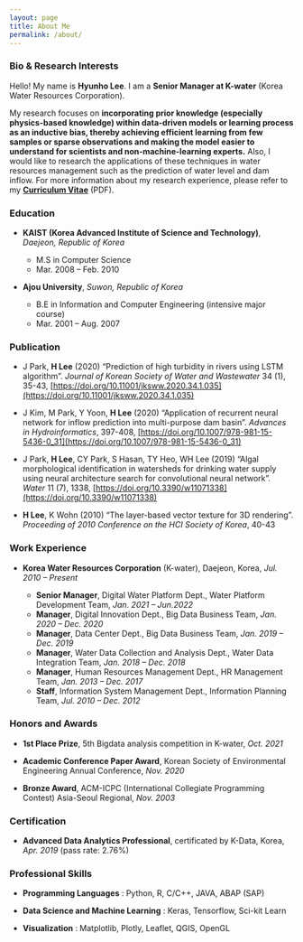 ```yaml
---
layout: page
title: About Me
permalink: /about/
---
```


### Bio & Research Interests
Hello! My name is **Hyunho Lee**. I am a **Senior Manager at K-water** (Korea Water Resources Corporation).
<!-- first-year PhD student in Computer Science at the University of Minnesota and a member of Knowledge Computing Lab, advised by Prof. Yao-Yi Chiang. -->

My research focuses on **incorporating prior knowledge (especially physics-based knowledge) within data-driven models or learning process as an inductive bias, thereby achieving efficient learning from few samples or sparse observations and making the model easier to understand for scientists and non-machine-learning experts.** Also, I would like to research the applications of these techniques in water resources management such as the prediction of water level and dam inflow. For more information about my research experience, please refer to my **[Curriculum Vitae](https://hyunholee26.github.io/assets/files/cv_lhh_Feb_2022.pdf)** (PDF).


### Education

 - **KAIST (Korea Advanced Institute of Science and Technology)**, *Daejeon, Republic of Korea*
   - M.S in Computer Science
   - Mar. 2008 – Feb. 2010
   
 - **Ajou University**, *Suwon, Republic of Korea*
   - B.E in Information and Computer Engineering (intensive major course)
   - Mar. 2001 – Aug. 2007 


### Publication

 - J Park, **H Lee** (2020) “Prediction of high turbidity in rivers using LSTM algorithm”. *Journal of Korean Society of Water and Wastewater* 34 (1), 35-43, [https://doi.org/10.11001/jksww.2020.34.1.035](https://doi.org/10.11001/jksww.2020.34.1.035)
 
 - J Kim, M Park, Y Yoon, **H Lee** (2020) “Application of recurrent neural network for inflow prediction into multi-purpose dam basin”. *Advances in Hydroinformatics*, 397-408, [https://doi.org/10.1007/978-981-15-5436-0_31](https://doi.org/10.1007/978-981-15-5436-0_31)
 
 - J Park, **H Lee**, CY Park, S Hasan, TY Heo, WH Lee (2019) “Algal morphological identification in watersheds for drinking water supply using neural architecture search for convolutional neural network”. *Water* 11 (7), 1338, [https://doi.org/10.3390/w11071338](https://doi.org/10.3390/w11071338)
 
 - **H Lee**, K Wohn (2010) “The layer-based vector texture for 3D rendering”. *Proceeding of 2010 Conference on the HCI Society of Korea*, 40-43


### Work Experience
 - **Korea Water Resources Corporation** (K-water), Daejeon, Korea, *Jul. 2010 – Present*
 
   - **Senior Manager**, Digital Water Platform Dept., Water Platform Development Team, *Jan. 2021 – Jun.2022*
   - **Manager**, Digital Innovation Dept., Big Data Business Team, *Jan. 2020 – Dec. 2020*
   - **Manager**, Data Center Dept., Big Data Business Team, *Jan. 2019 – Dec. 2019*
   - **Manager**, Water Data Collection and Analysis Dept., Water Data Integration Team, *Jan. 2018 – Dec. 2018*
   - **Manager**, Human Resources Management Dept., HR Management Team, *Jan. 2013 – Dec. 2017*
   - **Staff**, Information System Management Dept., Information Planning Team, *Jul. 2010 – Dec. 2012*


### Honors and Awards
 - **1st Place Prize**, 5th Bigdata analysis competition in K-water, *Oct. 2021*
 
 - **Academic Conference Paper Award**, Korean Society of Environmental Engineering Annual Conference, *Nov. 2020*

 - **Bronze Award**, ACM-ICPC (International Collegiate Programming Contest) Asia-Seoul Regional, *Nov. 2003*


### Certification
 - **Advanced Data Analytics Professional**, certificated by K-Data, Korea, *Apr. 2019* (pass rate: 2.76%)


### Professional Skills

 - **Programming Languages** : Python, R, C/C++, JAVA, ABAP (SAP)

 - **Data Science and Machine Learning** : Keras, Tensorflow, Sci-kit Learn

 - **Visualization** : Matplotlib, Plotly, Leaflet, QGIS, OpenGL


